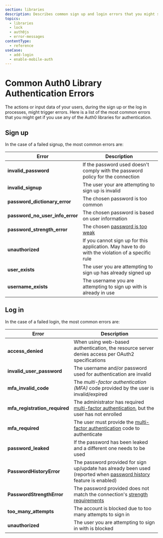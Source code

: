 ```yaml
---
section: libraries
description: Describes common sign up and login errors that you might see when you authenticate users using Auth0 libraries.
topics:
  - libraries
  - lock
  - auth0js
  - error-messages
contentType:
  - reference
useCase:
  - add-login
  - enable-mobile-auth
---
```

# Common Auth0 Library Authentication Errors

The actions or input data of your users, during the sign up or the log in processes, might trigger errors. Here is a list of the most common errors that you might get if you use any of the Auth0 libraries for authentication.

## Sign up

In the case of a failed signup, the most common errors are:

| **Error** | **Description** |
|-|-|
| **invalid_password** | If the password used doesn't comply with the password policy for the connection |
| **invalid_signup** | The user your are attempting to sign up is invalid |
| **password_dictionary_error** | The chosen password is too common |
| **password_no_user_info_error** | The chosen password is based on user information |
| **password_strength_error** | The chosen [password is too weak](/connections/database/password-strength) |
| **unauthorized** | If you cannot sign up for this application. May have to do with the violation of a specific rule |
| **user_exists** | The user you are attempting to sign up has already signed up |
| **username_exists** | The username you are attempting to sign up with is already in use |

## Log in

In the case of a failed login, the most common errors are:

| **Error** | **Description** |
|-|-|
| **access_denied** | When using web-based authentication, the resource server denies access per OAuth2 specifications |
| **invalid_user_password** | The username and/or password used for authentication are invalid |
| **mfa_invalid_code** | The <dfn data-key="multifactor-authentication">multi-factor authentication (MFA)</dfn> code provided by the user is invalid/expired |
| **mfa_registration_required** | The administrator has required [multi-factor authentication](/multifactor-authentication), but the user has not enrolled |
| **mfa_required** | The user must provide the [multi-factor authentication](/multifactor-authentication) code to authenticate |
| **password_leaked** | If the password has been leaked and a different one needs to be used |
| **PasswordHistoryError** | The password provided for sign up/update has already been used (reported when [password history](/connections/database/password-options#password-history) feature is enabled) |
| **PasswordStrengthError** | The password provided does not match the connection's [strength requirements](/connections/database/password-strength) |
| **too_many_attempts** | The account is blocked due to too many attempts to sign in |
| **unauthorized** | The user you are attempting to sign in with is blocked |